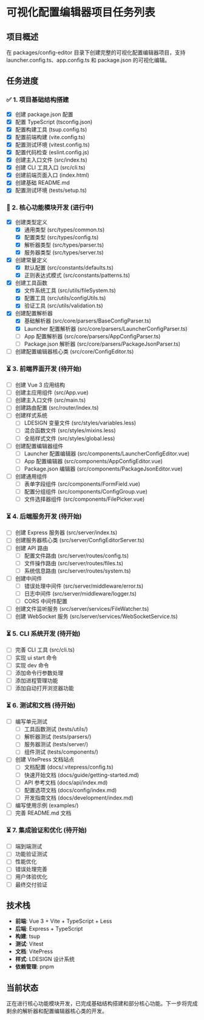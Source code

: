 # 可视化配置编辑器项目任务列表

## 项目概述
在 packages/config-editor 目录下创建完整的可视化配置编辑器项目，支持 launcher.config.ts、app.config.ts 和 package.json 的可视化编辑。

## 任务进度

### ✅ 1. 项目基础结构搭建
- [x] 创建 package.json 配置
- [x] 配置 TypeScript (tsconfig.json)
- [x] 配置构建工具 (tsup.config.ts)
- [x] 配置前端构建 (vite.config.ts)
- [x] 配置测试环境 (vitest.config.ts)
- [x] 配置代码检查 (eslint.config.js)
- [x] 创建主入口文件 (src/index.ts)
- [x] 创建 CLI 工具入口 (src/cli.ts)
- [x] 创建前端页面入口 (index.html)
- [x] 创建基础 README.md
- [x] 配置测试环境 (tests/setup.ts)

### 🔄 2. 核心功能模块开发 (进行中)
- [x] 创建类型定义
  - [x] 通用类型 (src/types/common.ts)
  - [x] 配置类型 (src/types/config.ts)
  - [x] 解析器类型 (src/types/parser.ts)
  - [x] 服务器类型 (src/types/server.ts)
- [x] 创建常量定义
  - [x] 默认配置 (src/constants/defaults.ts)
  - [x] 正则表达式模式 (src/constants/patterns.ts)
- [x] 创建工具函数
  - [x] 文件系统工具 (src/utils/fileSystem.ts)
  - [x] 配置工具 (src/utils/configUtils.ts)
  - [x] 验证工具 (src/utils/validation.ts)
- [x] 创建配置解析器
  - [x] 基础解析器 (src/core/parsers/BaseConfigParser.ts)
  - [x] Launcher 配置解析器 (src/core/parsers/LauncherConfigParser.ts)
  - [ ] App 配置解析器 (src/core/parsers/AppConfigParser.ts)
  - [ ] Package.json 解析器 (src/core/parsers/PackageJsonParser.ts)
- [ ] 创建配置编辑器核心类 (src/core/ConfigEditor.ts)

### ⏳ 3. 前端界面开发 (待开始)
- [ ] 创建 Vue 3 应用结构
- [ ] 创建主应用组件 (src/App.vue)
- [ ] 创建主入口文件 (src/main.ts)
- [ ] 创建路由配置 (src/router/index.ts)
- [ ] 创建样式系统
  - [ ] LDESIGN 变量文件 (src/styles/variables.less)
  - [ ] 混合函数文件 (src/styles/mixins.less)
  - [ ] 全局样式文件 (src/styles/global.less)
- [ ] 创建配置编辑器组件
  - [ ] Launcher 配置编辑器 (src/components/LauncherConfigEditor.vue)
  - [ ] App 配置编辑器 (src/components/AppConfigEditor.vue)
  - [ ] Package.json 编辑器 (src/components/PackageJsonEditor.vue)
- [ ] 创建通用组件
  - [ ] 表单字段组件 (src/components/FormField.vue)
  - [ ] 配置分组组件 (src/components/ConfigGroup.vue)
  - [ ] 文件选择器组件 (src/components/FilePicker.vue)

### ⏳ 4. 后端服务开发 (待开始)
- [ ] 创建 Express 服务器 (src/server/index.ts)
- [ ] 创建服务器核心类 (src/server/ConfigEditorServer.ts)
- [ ] 创建 API 路由
  - [ ] 配置文件路由 (src/server/routes/config.ts)
  - [ ] 文件操作路由 (src/server/routes/files.ts)
  - [ ] 系统信息路由 (src/server/routes/system.ts)
- [ ] 创建中间件
  - [ ] 错误处理中间件 (src/server/middleware/error.ts)
  - [ ] 日志中间件 (src/server/middleware/logger.ts)
  - [ ] CORS 中间件配置
- [ ] 创建文件监听服务 (src/server/services/FileWatcher.ts)
- [ ] 创建 WebSocket 服务 (src/server/services/WebSocketService.ts)

### ⏳ 5. CLI 系统开发 (待开始)
- [ ] 完善 CLI 工具 (src/cli.ts)
- [ ] 实现 ui start 命令
- [ ] 实现 dev 命令
- [ ] 添加命令行参数处理
- [ ] 添加进程管理功能
- [ ] 添加自动打开浏览器功能

### ⏳ 6. 测试和文档 (待开始)
- [ ] 编写单元测试
  - [ ] 工具函数测试 (tests/utils/)
  - [ ] 解析器测试 (tests/parsers/)
  - [ ] 服务器测试 (tests/server/)
  - [ ] 组件测试 (tests/components/)
- [ ] 创建 VitePress 文档站点
  - [ ] 文档配置 (docs/.vitepress/config.ts)
  - [ ] 快速开始文档 (docs/guide/getting-started.md)
  - [ ] API 参考文档 (docs/api/index.md)
  - [ ] 配置选项文档 (docs/config/index.md)
  - [ ] 开发指南文档 (docs/development/index.md)
- [ ] 编写使用示例 (examples/)
- [ ] 完善 README.md 文档

### ⏳ 7. 集成验证和优化 (待开始)
- [ ] 端到端测试
- [ ] 功能验证测试
- [ ] 性能优化
- [ ] 错误处理完善
- [ ] 用户体验优化
- [ ] 最终交付验证

## 技术栈
- **前端**: Vue 3 + Vite + TypeScript + Less
- **后端**: Express + TypeScript
- **构建**: tsup
- **测试**: Vitest
- **文档**: VitePress
- **样式**: LDESIGN 设计系统
- **依赖管理**: pnpm

## 当前状态
正在进行核心功能模块开发，已完成基础结构搭建和部分核心功能。下一步将完成剩余的解析器和配置编辑器核心类的开发。
